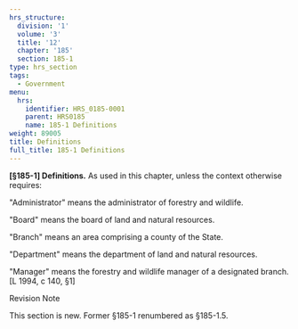 ```yaml
---
hrs_structure:
  division: '1'
  volume: '3'
  title: '12'
  chapter: '185'
  section: 185-1
type: hrs_section
tags:
  - Government
menu:
  hrs:
    identifier: HRS_0185-0001
    parent: HRS0185
    name: 185-1 Definitions
weight: 89005
title: Definitions
full_title: 185-1 Definitions
---
```

**[§185-1] Definitions.** As used in this chapter, unless the context otherwise requires:

"Administrator" means the administrator of forestry and wildlife.

"Board" means the board of land and natural resources.

"Branch" means an area comprising a county of the State.

"Department" means the department of land and natural resources.

"Manager" means the forestry and wildlife manager of a designated branch. [L 1994, c 140, §1]

Revision Note

This section is new. Former §185-1 renumbered as §185-1.5.